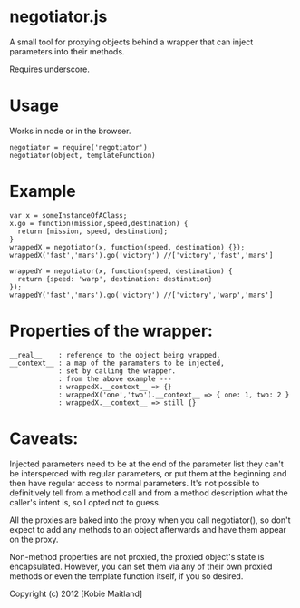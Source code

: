 # negotiator.js #

A small tool for proxying objects behind a wrapper that can inject parameters into their methods.

Requires underscore.

# Usage
Works in node or in the browser.


    negotiator = require('negotiator')
    negotiator(object, templateFunction)

# Example
    var x = someInstanceOfAClass;
    x.go = function(mission,speed,destination) {
      return [mission, speed, destination];
    }
    wrappedX = negotiator(x, function(speed, destination) {});
    wrappedX('fast','mars').go('victory') //['victory','fast','mars']

    wrappedY = negotiator(x, function(speed, destination) {
      return {speed: 'warp', destination: destination}
    });
    wrappedY('fast','mars').go('victory') //['victory','warp','mars']


# Properties of the wrapper:
    __real__    : reference to the object being wrapped.
    __context__ : a map of the paramaters to be injected,
                : set by calling the wrapper.
                : from the above example ---
                : wrappedX.__context__ => {}
                : wrappedX('one','two').__context__ => { one: 1, two: 2 }
                : wrappedX.__context__ => still {}

# Caveats:
  Injected parameters need to be at the end of the parameter list
  they can't be intersperced with regular parameters, or put them at the
  beginning and then have regular access to normal parameters. 
  It's not possible to definitively tell from a method call and from a method 
  description what the caller's intent is, so I opted not to guess.
  
  All the proxies are baked into the proxy when you call negotiator(),
  so don't expect to add any methods to an object afterwards and have them
  appear on the proxy.

  Non-method properties are not proxied, the proxied object's state is
  encapsulated. However, you can set them via any of their own proxied methods 
  or even the template function itself, if you so desired.

Copyright (c) 2012 [Kobie Maitland]